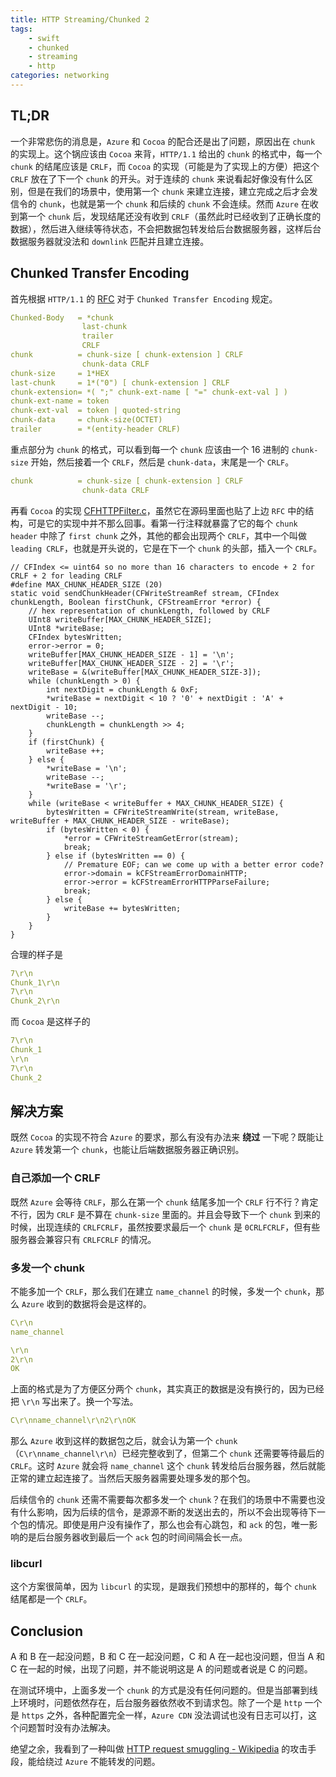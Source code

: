 ```yaml
---
title: HTTP Streaming/Chunked 2
tags:
    - swift
    - chunked
    - streaming
    - http
categories: networking
---
```

## TL;DR

一个非常悲伤的消息是，`Azure` 和 `Cocoa` 的配合还是出了问题，原因出在 `chunk` 的实现上。这个锅应该由 `Cocoa` 来背，`HTTP/1.1` 给出的 `chunk` 的格式中，每一个 `chunk` 的结尾应该是 `CRLF`，而 `Cocoa` 的实现（可能是为了实现上的方便）把这个 `CRLF` 放在了下一个 `chunk` 的开头。对于连续的 `chunk` 来说看起好像没有什么区别，但是在我们的场景中，使用第一个 `chunk` 来建立连接，建立完成之后才会发信令的 `chunk`，也就是第一个 `chunk` 和后续的 `chunk` 不会连续。然而 `Azure` 在收到第一个 `chunk` 后，发现结尾还没有收到 `CRLF`（虽然此时已经收到了正确长度的数据），然后进入继续等待状态，不会把数据包转发给后台数据服务器，这样后台数据服务器就没法和 `downlink` 匹配并且建立连接。

## Chunked Transfer Encoding

首先根据 `HTTP/1.1` 的 [RFC](https://www.w3.org/Protocols/rfc2616/rfc2616-sec3.html) 对于 `Chunked Transfer Encoding` 规定。

```yaml
Chunked-Body   = *chunk
                last-chunk
                trailer
                CRLF
chunk          = chunk-size [ chunk-extension ] CRLF
                chunk-data CRLF
chunk-size     = 1*HEX
last-chunk     = 1*("0") [ chunk-extension ] CRLF
chunk-extension= *( ";" chunk-ext-name [ "=" chunk-ext-val ] )
chunk-ext-name = token
chunk-ext-val  = token | quoted-string
chunk-data     = chunk-size(OCTET)
trailer        = *(entity-header CRLF)
```

重点部分为 `chunk` 的格式，可以看到每一个 `chunk` 应该由一个 16 进制的 `chunk-size` 开始，然后接着一个 `CRLF`，然后是 `chunk-data`，末尾是一个 `CRLF`。

```yaml
chunk          = chunk-size [ chunk-extension ] CRLF
                chunk-data CRLF
```

再看 `Cocoa` 的实现 [CFHTTPFilter.c](https://opensource.apple.com/source/CFNetwork/CFNetwork-128.2/HTTP/CFHTTPFilter.c.auto.html)，虽然它在源码里面也贴了上边 `RFC` 中的结构，可是它的实现中并不那么回事。看第一行注释就暴露了它的每个 `chunk header` 中除了 `first chunk` 之外，其他的都会出现两个 `CRLF`，其中一个叫做 `leading CRLF`，也就是开头说的，它是在下一个 `chunk` 的头部，插入一个 `CRLF`。

```objc
// CFIndex <= uint64 so no more than 16 characters to encode + 2 for CRLF + 2 for leading CRLF
#define MAX_CHUNK_HEADER_SIZE (20)
static void sendChunkHeader(CFWriteStreamRef stream, CFIndex chunkLength, Boolean firstChunk, CFStreamError *error) {
    // hex representation of chunkLength, followed by CRLF
    UInt8 writeBuffer[MAX_CHUNK_HEADER_SIZE];
    UInt8 *writeBase;
    CFIndex bytesWritten;
    error->error = 0;
    writeBuffer[MAX_CHUNK_HEADER_SIZE - 1] = '\n';
    writeBuffer[MAX_CHUNK_HEADER_SIZE - 2] = '\r';
    writeBase = &(writeBuffer[MAX_CHUNK_HEADER_SIZE-3]); 
    while (chunkLength > 0) {
        int nextDigit = chunkLength & 0xF;
        *writeBase = nextDigit < 10 ? '0' + nextDigit : 'A' + nextDigit - 10;
        writeBase --;
        chunkLength = chunkLength >> 4;
    }
    if (firstChunk) {
        writeBase ++;
    } else {
        *writeBase = '\n';
        writeBase --;
        *writeBase = '\r';
    }
    while (writeBase < writeBuffer + MAX_CHUNK_HEADER_SIZE) {
        bytesWritten = CFWriteStreamWrite(stream, writeBase, writeBuffer + MAX_CHUNK_HEADER_SIZE - writeBase);
        if (bytesWritten < 0) {
            *error = CFWriteStreamGetError(stream);
            break;
        } else if (bytesWritten == 0) {
            // Premature EOF; can we come up with a better error code?
            error->domain = kCFStreamErrorDomainHTTP;
            error->error = kCFStreamErrorHTTPParseFailure;
            break;
        } else {
            writeBase += bytesWritten;
        }
    }
}
```

合理的样子是

```yaml
7\r\n
Chunk_1\r\n
7\r\n
Chunk_2\r\n
```

而 `Cocoa` 是这样子的

```yaml
7\r\n
Chunk_1
\r\n
7\r\n
Chunk_2
```

## 解决方案

既然 `Cocoa` 的实现不符合 `Azure` 的要求，那么有没有办法来 **绕过** 一下呢？既能让 `Azure` 转发第一个 `chunk`，也能让后端数据服务器正确识别。

### 自己添加一个 CRLF

既然 `Azure` 会等待 `CRLF`，那么在第一个 `chunk` 结尾多加一个 `CRLF` 行不行？肯定不行，因为 `CRLF` 是不算在 `chunk-size` 里面的。并且会导致下一个 `chunk` 到来的时候，出现连续的 `CRLFCRLF`，虽然按要求最后一个 `chunk` 是 `0CRLFCRLF`，但有些服务器会兼容只有 `CRLFCRLF` 的情况。

### 多发一个 chunk

不能多加一个 `CRLF`，那么我们在建立 `name_channel` 的时候，多发一个 `chunk`，那么 `Azure` 收到的数据将会是这样的。

```yaml
C\r\n
name_channel

\r\n
2\r\n
OK
```

上面的格式是为了方便区分两个 `chunk`，其实真正的数据是没有换行的，因为已经把 `\r\n` 写出来了。换一个写法。

```yaml
C\r\nname_channel\r\n2\r\nOK
```

那么 `Azure` 收到这样的数据包之后，就会认为第一个 `chunk` （`C\r\nname_channel\r\n`）已经完整收到了，但第二个 `chunk` 还需要等待最后的 `CRLF`。这时 `Azure` 就会将 `name_channel` 这个 `chunk` 转发给后台服务器，然后就能正常的建立起连接了。当然后天服务器需要处理多发的那个包。

后续信令的 `chunk` 还需不需要每次都多发一个 `chunk`？在我们的场景中不需要也没有什么影响，因为后续的信令，是源源不断的发送出去的，所以不会出现等待下一个包的情况。即使是用户没有操作了，那么也会有心跳包，和 `ack` 的包，唯一影响的是后台服务器收到最后一个 `ack` 包的时间间隔会长一点。

### libcurl

这个方案很简单，因为 `libcurl` 的实现，是跟我们预想中的那样的，每个 `chunk` 结尾都是一个 `CRLF`。

## Conclusion

A 和 B 在一起没问题，B 和 C 在一起没问题，C 和 A 在一起也没问题，但当 A 和 C 在一起的时候，出现了问题，并不能说明这是 A 的问题或者说是 C 的问题。

在测试环境中，上面多发一个 `chunk` 的方式是没有任何问题的。但是当部署到线上环境时，问题依然存在，后台服务器依然收不到请求包。除了一个是 `http` 一个是 `https` 之外，各种配置完全一样，`Azure CDN` 没法调试也没有日志可以打，这个问题暂时没有办法解决。

绝望之余，我看到了一种叫做 [HTTP request smuggling - Wikipedia](https://en.wikipedia.org/wiki/HTTP_request_smuggling) 的攻击手段，能给绕过 `Azure` 不能转发的问题。